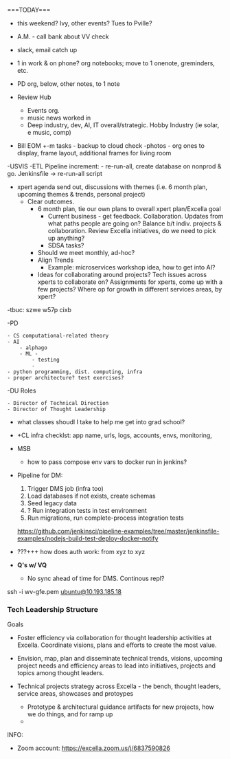 ===TODAY===

- this weekend? Ivy, other events? Tues to Pville?

- A.M. - call bank about VV check
- slack, email catch up
- 1 in work & on phone? org notebooks; move to 1 onenote, greminders, etc.
- PD org, below, other notes, to 1 note
- Review Hub
    - Events org.
    - music news worked in
    - Deep industry, dev, AI, IT overall/strategic. Hobby Industry (ie solar, e music, comp)

- Bill EOM
+-m tasks - backup to cloud check
-photos - org ones to display, frame layout, additional frames for living room

-USVIS 
    -ETL Pipeline increment:
        - re-run-all, create database on nonprod & go. Jenkinsfile -> re-run-all script

- xpert agenda send out, discussions with themes (i.e. 6 month plan, upcoming themes & trends, personal project)
    - Clear outcomes.
        - 6 month plan, tie our own plans to overall xpert plan/Excella goal
            - Current business - get feedback. Collaboration. Updates from what paths people are going on? Balance b/t indiv. projects & collaboration. Review Excella initiatives, do we need to pick up anything?
            - SDSA tasks?
        - Should we meet monthly, ad-hoc?
        - Align Trends
            - Example: microservices workshop idea, how to get into AI?
        - Ideas for collaborating around projects? Tech issues across xperts to collaborate on? Assignments for xperts, come up with a few projects? Where op for growth in different services areas, by xpert?

-tbuc: szwe w57p cixb        


-PD    

    - CS computational-related theory
    - AI
        - alphago
        - ML - 
            - testing
            - 
    - python programming, dist. computing, infra
    - proper architecture? test exercises?




        





-DU Roles

    - Director of Technical Direction
    - Director of Thought Leadership




- what classes shoudl I take to help me get into grad school?


- +CL infra checklst: app name, urls, logs, accounts, envs, monitoring,
- MSB
    - how to pass compose env vars to docker run in jenkins?

- Pipeline for DM:
    1. Trigger DMS job (infra too)
    1. Load databases if not exists, create schemas
    1. Seed legacy data
    1. ? Run integration tests in test environment
    1. Run migrations, run complete-process integration tests

    https://github.com/jenkinsci/pipeline-examples/tree/master/jenkinsfile-examples/nodejs-build-test-deploy-docker-notify

- ???+++ how does auth work: from xyz to xyz


- **Q's w/ VQ**
    - No sync ahead of time for DMS. Continous repl?


ssh -i wv-gfe.pem ubuntu@10.193.185.18



### Tech Leadership Structure

Goals
- Foster efficiency via collaboration for thought leadership activities at Excella. Coordinate visions, plans and efforts to create the most value. 

- Envision, map, plan and disseminate technical trends, visions, upcoming project needs and efficiency areas to lead into initiatives, projects and topics among thought leaders. 

- Technical projects strategy across Excella - the bench, thought leaders, service areas, showcases and protoypes
    - Prototype & architectural guidance artifacts for new projects, how we do things, and for ramp up
    - 




INFO:

- Zoom account: https://excella.zoom.us/j/6837590826